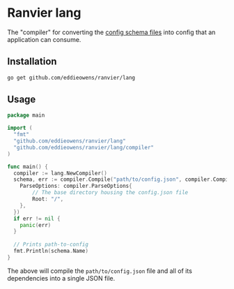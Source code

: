 # Ranvier lang
The "compiler" for converting the [config schema files](https://github.com/eddieowens/ranvier/wiki/Config-schema-files)
into config that an application can consume.

## Installation
```bash
go get github.com/eddieowens/ranvier/lang
```

## Usage
```go
package main

import (
  "fmt"
  "github.com/eddieowens/ranvier/lang"
  "github.com/eddieowens/ranvier/lang/compiler"
)

func main() {
  compiler := lang.NewCompiler()
  schema, err := compiler.Compile("path/to/config.json", compiler.CompileOptions{
  	ParseOptions: compiler.ParseOptions{
  		// The base directory housing the config.json file
  		Root: "/",
  	},
  })
  if err != nil {
    panic(err)
  }
  
  // Prints path-to-config
  fmt.Println(schema.Name)
}
```
The above will compile the `path/to/config.json` file and all of its dependencies into a single JSON file.